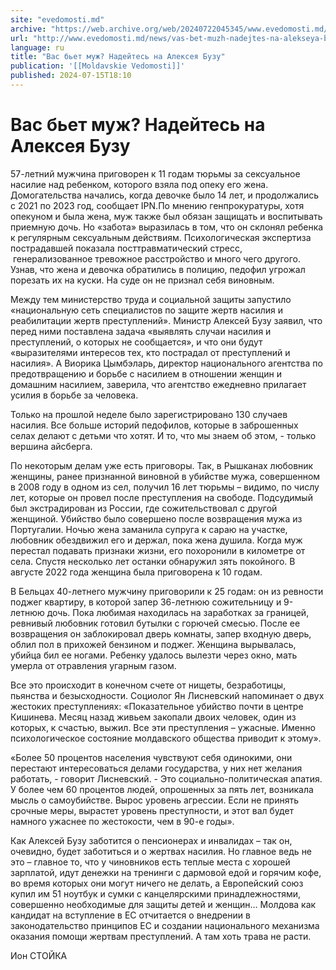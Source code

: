 ```yaml
---
site: "evedomosti.md"
archive: "https://web.archive.org/web/20240722045345/www.evedomosti.md/news/vas-bet-muzh-nadejtes-na-alekseya-buzu"
url: "http://www.evedomosti.md/news/vas-bet-muzh-nadejtes-na-alekseya-buzu"
language: ru
title: "Вас бьет муж? Надейтесь на Алексея Бузу"
publication: '[[Moldavskie Vedomosti]]'
published: 2024-07-15T18:10
---
```


# Вас бьет муж? Надейтесь на Алексея Бузу

57-летний мужчина приговорен к 11 годам тюрьмы за сексуальное насилие над ребенком, которого взяла под опеку его жена. Домогательства начались, когда девочке было 14 лет, и продолжались с 2021 по 2023 год, сообщает IPN.По мнению генпрокуратуры, хотя опекуном и была жена, муж также был обязан защищать и воспитывать приемную дочь. Но «забота» выразилась в том, что он склонял ребенка к регулярным сексуальным действиям. Психологическая экспертиза пострадавшей показала посттравматический стресс,  генерализованное тревожное расстройство и много чего другого. Узнав, что жена и девочка обратились в полицию, педофил угрожал порезать их на куски. На суде он не признал себя виновным.

Между тем министерство труда и социальной защиты запустило «национальную сеть специалистов по защите жертв насилия и реабилитации жертв преступлений». Министр Алексей Бузу заявил, что перед ними поставлена задача «выявлять случаи насилия и преступлений, о которых не сообщается», и что они будут «выразителями интересов тех, кто пострадал от преступлений и насилия». А Виорика Цымбэларь, директор национального агентства по предотвращению и борьбе с насилием в отношении женщин и домашним насилием, заверила, что агентство ежедневно прилагает усилия в борьбе за человека.

Только на прошлой неделе было зарегистрировано 130 случаев насилия. Все больше историй педофилов, которые в заброшенных селах делают с детьми что хотят. И то, что мы знаем об этом, - только вершина айсберга.

По некоторым делам уже есть приговоры. Так, в Рышканах любовник женщины, ранее признанной виновной в убийстве мужа, совершенном в 2008 году в одном из сел, получил 16 лет тюрьмы – видимо, по числу лет, которые он провел после преступления на свободе. Подсудимый был экстрадирован из России, где сожительствовал с другой женщиной. Убийство было совершено после возвращения мужа из Португалии. Ночью жена заманила супруга к сараю на участке, любовник обездвижил его и держал, пока жена душила. Когда муж перестал подавать признаки жизни, его похоронили в километре от села. Спустя несколько лет останки обнаружил зять покойного. В августе 2022 года женщина была приговорена к 10 годам.

В Бельцах 40-летнего мужчину приговорили к 25 годам: он из ревности поджег квартиру, в которой запер 36-летнюю сожительницу и 9-летнюю дочь. Пока любимая находилась на заработках за границей, ревнивый любовник готовил бутылки с горючей смесью. После ее возвращения он заблокировал дверь комнаты, запер входную дверь, облил пол в прихожей бензином и поджег. Женщина вырывалась, убийца бил ее ногами. Ребенку удалось вылезти через окно, мать умерла от отравления угарным газом.

Все это происходит в конечном счете от нищеты, безработицы, пьянства и безысходности. Социолог Ян Лисневский напоминает о двух жестоких преступлениях: «Показательное убийство почти в центре Кишинева. Месяц назад живьем закопали двоих человек, один из которых, к счастью, выжил. Все эти преступления – ужасные. Именно психологическое состояние молдавского общества приводит к этому».

«Более 50 процентов населения чувствуют себя одинокими, они перестают интересоваться делами государства, у них нет желания работать, - говорит Лисневский. - Это социально-политическая апатия. У более чем 60 процентов людей, опрошенных за пять лет, возникала мысль о самоубийстве. Вырос уровень агрессии. Если не принять срочные меры, вырастет уровень преступности, и этот вал будет намного ужаснее по жестокости, чем в 90-е годы».

Как Алексей Бузу заботится о пенсионерах и инвалидах – так он, очевидно, будет заботиться и о жертвах насилия. Но главное ведь не это – главное то, что у чиновников есть теплые места с хорошей зарплатой, идут денежки на тренинги с дармовой едой и горячим кофе, во время которых они могут ничего не делать, а Европейский союз купил им 51 ноутбук и сумки с канцелярскими принадлежностями, совершенно необходимые для защиты детей и женщин… Молдова как кандидат на вступление в ЕС отчитается о внедрении в законодательство принципов ЕС и создании национального механизма оказания помощи жертвам преступлений. А там хоть трава не расти.

Ион СТОЙКА